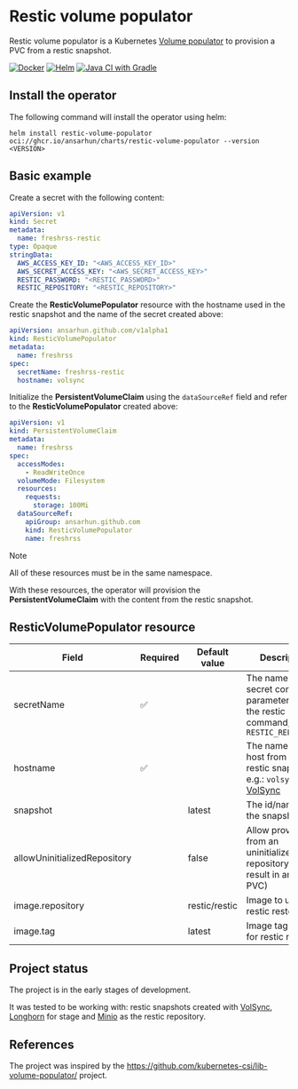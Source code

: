 # Restic volume populator

Restic volume populator is a Kubernetes [Volume populator](https://kubernetes.io/docs/concepts/storage/persistent-volumes/#volume-populators-and-data-sources) to provision a PVC from a restic snapshot.

[![Docker](https://github.com/ansarhun/restic-volume-populator/actions/workflows/docker-publish.yaml/badge.svg)](https://github.com/ansarhun/restic-volume-populator/actions/workflows/docker-publish.yaml) [![Helm](https://github.com/ansarhun/restic-volume-populator/actions/workflows/helm-publish.yaml/badge.svg)](https://github.com/ansarhun/restic-volume-populator/actions/workflows/helm-publish.yaml) [![Java CI with Gradle](https://github.com/ansarhun/restic-volume-populator/actions/workflows/ci.yml/badge.svg)](https://github.com/ansarhun/restic-volume-populator/actions/workflows/ci.yml)

## Install the operator

The following command will install the operator using helm:
```shell
helm install restic-volume-populator oci://ghcr.io/ansarhun/charts/restic-volume-populator --version <VERSION>
```

## Basic example

Create a secret with the following content:
```yaml
apiVersion: v1
kind: Secret
metadata:
  name: freshrss-restic
type: Opaque
stringData:
  AWS_ACCESS_KEY_ID: "<AWS_ACCESS_KEY_ID>"
  AWS_SECRET_ACCESS_KEY: "<AWS_SECRET_ACCESS_KEY>"
  RESTIC_PASSWORD: "<RESTIC_PASSWORD>"
  RESTIC_REPOSITORY: "<RESTIC_REPOSITORY>"
```

Create the **ResticVolumePopulator** resource with the hostname used in the restic snapshot and the name of the secret created above:
```yaml
apiVersion: ansarhun.github.com/v1alpha1
kind: ResticVolumePopulator
metadata:
  name: freshrss
spec:
  secretName: freshrss-restic
  hostname: volsync
```

Initialize the **PersistentVolumeClaim** using the `dataSourceRef` field and refer to the **ResticVolumePopulator** created above:
```yaml
apiVersion: v1
kind: PersistentVolumeClaim
metadata:
  name: freshrss
spec:
  accessModes:
    - ReadWriteOnce
  volumeMode: Filesystem
  resources:
    requests:
      storage: 100Mi
  dataSourceRef:
    apiGroup: ansarhun.github.com
    kind: ResticVolumePopulator
    name: freshrss
```

> [!NOTE]
> All of these resources must be in the same namespace.

With these resources, the operator will provision the **PersistentVolumeClaim** with the content from the restic snapshot.

## ResticVolumePopulator resource

| Field                        | Required           | Default value | Description                                                                                                      |
|------------------------------|--------------------|---------------|------------------------------------------------------------------------------------------------------------------|
| secretName                   | :white_check_mark: |               | The name of the secret containing parameters for the restic command, e.g.: `RESTIC_REPOSITORY`                   |
| hostname                     | :white_check_mark: |               | The name of the host from the restic snapshot, e.g.: `volsync` for [VolSync](https://github.com/backube/volsync) |
| snapshot                     |                    | latest        | The id/name of the snapshot                                                                                      |
| allowUninitializedRepository |                    | false         | Allow provision from an uninitialized repository (will result in an empty PVC)                                   |
| image.repository             |                    | restic/restic | Image to use for restic restore                                                                                  |
| image.tag                    |                    | latest        | Image tag to use for restic restore                                                                              |

## Project status

The project is in the early stages of development.

It was tested to be working with: restic snapshots created with [VolSync](https://github.com/backube/volsync),
[Longhorn](https://github.com/longhorn/longhorn) for stage and [Minio](https://min.io) as the restic repository.

## References

The project was inspired by the https://github.com/kubernetes-csi/lib-volume-populator/ project.
